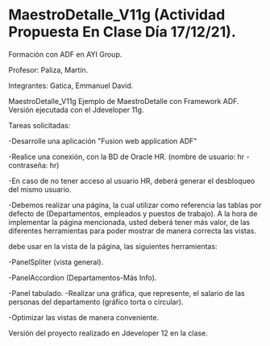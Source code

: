 # MaestroDetalle_V11g (Actividad Propuesta En Clase Día 17/12/21).

Formación con ADF en AYI Group.

Profesor: Paliza, Martín.

Integrantes: Gatica, Emmanuel David.

MaestroDetalle_V11g Ejemplo de MaestroDetalle con Framework ADF.
Versión ejecutada con el Jdeveloper 11g.

Tareas solicitadas:

-Desarrolle una aplicación "Fusion web application ADF"

-Realice una conexión, con la BD de Oracle HR. (nombre de usuario: hr - contraseña: hr)

-En caso de no tener acceso al usuario HR, deberá generar el desbloqueo del mismo usuario.

-Debemos realizar una página, la cual utilizar como referencia las tablas por defecto de (Departamentos, empleados y puestos de trabajo). A la hora de implementar la página mencionada, usted deberá tener más valor, de las diferentes herramientas para poder mostrar de manera correcta las vistas.

debe usar en la vista de la página, las siguientes herramientas:

-PanelSpliter (vista general).

-PanelAccordion (Departamentos-Más Info).

-Panel tabulado. -Realizar una gráfica, que represente, el salario de las personas del departamento (gráfico torta o circular).

-Optimizar las vistas de manera conveniente.

Versión del proyecto realizado en Jdeveloper 12 en la clase.
